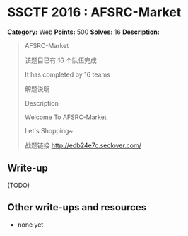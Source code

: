 # SSCTF 2016 : AFSRC-Market

**Category:** Web
**Points:** 500
**Solves:** 16
**Description:**

> AFSRC-Market
> 
> 该题目已有 16 个队伍完成
> 
> It has completed by 16 teams
> 
> 解题说明
> 
> Description
> 
> 
> Welcome To AFSRC-Market
> 
> Let's Shopping~
> 
> 战题链接 <http://edb24e7c.seclover.com/>


## Write-up

(TODO)

## Other write-ups and resources

* none yet
